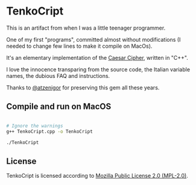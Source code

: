 # TenkoCript

This is an artifact from when I was a little teenager programmer.

One of my first "programs", committed almost without modifications (I needed to change few lines to make it compile on MacOs).

It's an elementary implementation of the [Caesar Cipher](https://en.wikipedia.org/wiki/Caesar_cipher), written in "C++".

I love the innocence transparing from the source code, the Italian variable names, the dubious FAQ and instructions.

Thanks to [@atzenigor](https://github.com/atzenigor) for preserving this gem all these years.

## Compile and run on MacOS

```sh

# Ignore the warnings
g++ TenkoCript.cpp -o TenkoCript

./TenkoCript
```

## License

TenkoCript is licensed according to [Mozilla Public License 2.0 (MPL-2.0)](LICENSE.md).
